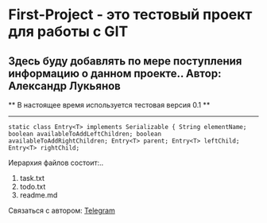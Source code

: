 # First-Project - это тестовый проект для работы с GIT

## Здесь буду добавлять по мере поступления информацию о данном проекте.. Автор: Александр Лукьянов

** В настоящее время используется тестовая версия 0.1 **


---

`static class Entry<T> implements Serializable {
        String elementName;
        boolean availableToAddLeftChildren;
        boolean availableToAddRightChildren;
        Entry<T> parent;
        Entry<T> leftChild;
        Entry<T> rightChild;
		`


Иерархия файлов состоит:..
1. task.txt
2. todo.txt
3. readme.md


Связаться с автором: [Telegram](https://t.me/mr_advance)